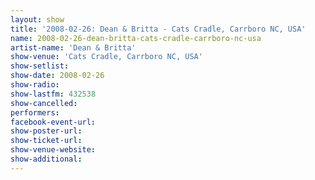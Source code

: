 ```yaml
---
layout: show
title: '2008-02-26: Dean & Britta - Cats Cradle, Carrboro NC, USA'
name: 2008-02-26-dean-britta-cats-cradle-carrboro-nc-usa
artist-name: 'Dean & Britta'
show-venue: 'Cats Cradle, Carrboro NC, USA'
show-setlist:
show-date: 2008-02-26
show-radio:
show-lastfm: 432538
show-cancelled:
performers:
facebook-event-url:
show-poster-url:
show-ticket-url:
show-venue-website:
show-additional:
---
```


